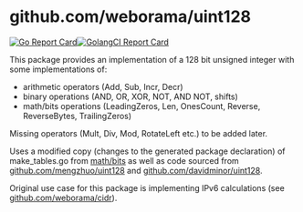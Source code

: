 # github.com/weborama/uint128

[![Go Report Card](https://goreportcard.com/badge/github.com/weborama/uint128)](https://goreportcard.com/report/github.com/weborama/uint128)[![GolangCI Report Card](https://github.com/golangci/golangci-web/blob/master/src/assets/images/badge_a_plus_flat.svg)](https://golangci.com/r/github.com/weborama/uint128)

This package provides an implementation of a 128 bit unsigned integer with some
implementations of:

- arithmetic operators (Add, Sub, Incr, Decr)
- binary operations (AND, OR, XOR, NOT, AND NOT, shifts)
- math/bits operations (LeadingZeros, Len, OnesCount, Reverse, ReverseBytes, TrailingZeros)

Missing operators (Mult, Div, Mod, RotateLeft etc.) to be added later.

Uses a modified copy (changes to the generated package declaration) of make_tables.go from [math/bits](https://github.com/golang/go/tree/master/src/math/bits) as well as code sourced from [github.com/mengzhuo/uint128](https://github.com/mengzhuo/uint128) and [github.com/davidminor/uint128](https://github.com/davidminor/uint128).

Original use case for this package is implementing IPv6 calculations (see
[github.com/weborama/cidr](http://github.com/weborama/cidr)).
